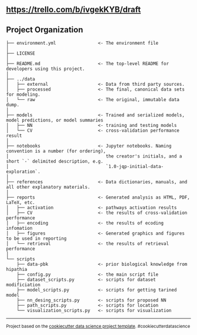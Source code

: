 
https://trello.com/b/ivgekKYB/draft
------------


Project Organization
------------

    ├── environment.yml                <- The environment file
    │
    ├── LICENSE
    │
    ├── README.md                      <- The top-level README for developers using this project.
    │
    ├── ../data
    │   ├── external                   <- Data from third party sources.
    │   ├── processed                  <- The final, canonical data sets for modeling.
    │   └── raw                        <- The original, immutable data dump.
    │
    ├── models                         <- Trained and serialized models, model predictions, or model summaries
    │   ├── NN                         <- training and testing models
    │   └── CV                         <- cross-validation performance result
    │
    ├── notebooks                      <- Jupyter notebooks. Naming convention is a number (for ordering),
    │                                     the creator's initials, and a short `-` delimited description, e.g.
    │                                     `1.0-jqp-initial-data-exploration`.
    │
    ├── references                     <- Data dictionaries, manuals, and all other explanatory materials.
    │
    ├── reports                        <- Generated analysis as HTML, PDF, LaTeX, etc.
    │   ├── activation                 <- pathways activation results
    │   ├── CV                         <- the results of cross-validation performance
    │   ├── encoding                   <- the results of ecoding infomation
    │   ├── figures                    <- Generated graphics and figures to be used in reporting
    │   └── retrieval                  <- the results of retrieval performance
    │
    └── scripts
        ├── data-pbk                   <- prior biological knowledge from hipathia
        ├── config.py                  <- the main script file
        ├── dataset_scripts.py         <- scripts for dataset modificiation
        ├── model_scripts.py           <- scripts for getting tarined model
        ├── nn_desing_scripts.py       <- scripts for proposed NN
        ├── path_scripts.py            <- scripts for location 
        └── visualization_scripts.py   <- scripts for visualization
    

--------

<p><small>Project based on the <a target="_blank" href="https://drivendata.github.io/cookiecutter-data-science/">cookiecutter data science project template</a>. #cookiecutterdatascience</small></p>
